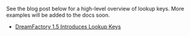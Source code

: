 See the blog post below for a high-level overview of lookup keys. More examples will be added to the docs soon.

* [DreamFactory 1.5 Introduces Lookup Keys](http://blog.dreamfactory.com/dreamfactory-introduces-lookup-keys)
